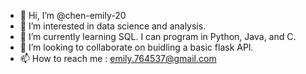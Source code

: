 - 👋 Hi, I’m @chen-emily-20
- 👀 I’m interested in data science and analysis.
- 🌱 I’m currently learning SQL. I can program in Python, Java, and C.
- 💞️ I’m looking to collaborate on buidling a basic flask API.
- 📫 How to reach me : emily.764537@gmail.com

<!---
chen-emily-20/chen-emily-20 is a ✨ special ✨ repository because its `README.md` (this file) appears on your GitHub profile.
You can click the Preview link to take a look at your changes.
--->
